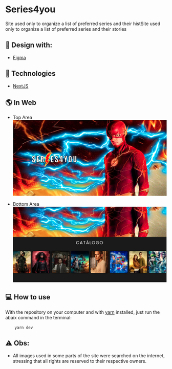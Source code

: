 # Series4you

Site used only to organize a list of preferred series and their histSite used only to organize a list of preferred series and their stories

## :art: Design with:
- [Figma](https://www.figma.com/)

## :paperclip: Technologies 
- [NextJS](https://nextjs.org)


## :earth_americas: In Web
- Top Area
![The Flash Home](public//images/to_readme/home_flash.png)

- Bottom Area
![The Flash Home Back](public//images/to_readme/bottom_home.png)

## :computer: How to use
With the repository on your computer and with [yarn](https://yarnpkg.com/) installed, just run the abaix command in the terminal:
```
	yarn dev
```
## :warning: Obs:
- All images used in some parts of the site were searched on the internet, stressing that all rights are reserved to their respective owners.